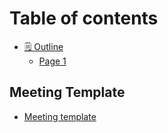 # Table of contents

* [🗒 Outline](README.md)
  * [Page 1](outline/page-1.md)

## Meeting Template

* [Meeting template](meeting-template/meeting-template.md)

